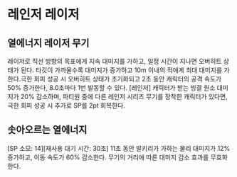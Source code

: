 # 레인저 레이저

## 열에너지 레이저 무기

레이저로 직선 방향의 목표에게 지속 대미지를 가하고, 일정 시간이 지나면 오버히트 상태가 된다. 타깃이 가까울수록 대미지가 증가하고 10m 이내의 적에게 최대 대미지를 가한다.극한 회피 성공 시 오버히트 상태가 초기화되고 2초 동안 캐릭터의 공격 속도가 50% 증가한다, 8.0초마다 1번 발동할 수 있다.
[레인저] 캐릭터가 받는 빙결 원소 대미지가 20% 감소하며, 파티원 중에 다른 레인저 시리즈 무기를 장착한 캐릭터가 있다면, 극한 회피 성공 시 추가로 SP를 2pt 회복한다.

## 솟아오르는 열에너지

[SP 소모: 14][재사용 대기 시간: 30초] 11초 동안 발키리가 가하는 물리 대미지가 12% 증가하고, 이동 속도가 60% 감소한다. 무기의 거리에 따른 대미지 감소 효과를 무효화 한다.

